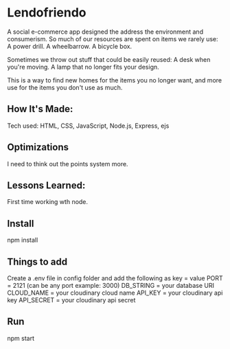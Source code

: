 
# Lendofriendo

A social e-commerce app designed the address the environment and consumerism. So much of our resources are spent on items we rarely use: A power drill. A wheelbarrow. A bicycle box. 

Sometimes we throw out stuff that could be easily reused: A desk when you're moving. A lamp that no longer fits your design. 

This is a way to find new homes for the items you no longer want, and more use for the items you don't use as much.

## How It's Made:
Tech used: HTML, CSS, JavaScript, Node.js, Express, ejs

## Optimizations
I need to think out the points system more.

## Lessons Learned:
First time working wth node.

## Install
npm install

## Things to add
Create a .env file in config folder and add the following as key = value
PORT = 2121 (can be any port example: 3000)
DB_STRING = your database URI
CLOUD_NAME = your cloudinary cloud name
API_KEY = your cloudinary api key
API_SECRET = your cloudinary api secret

## Run
npm start